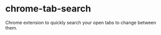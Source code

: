 chrome-tab-search
=================

Chrome extension to quickly search your open tabs to change between them.
